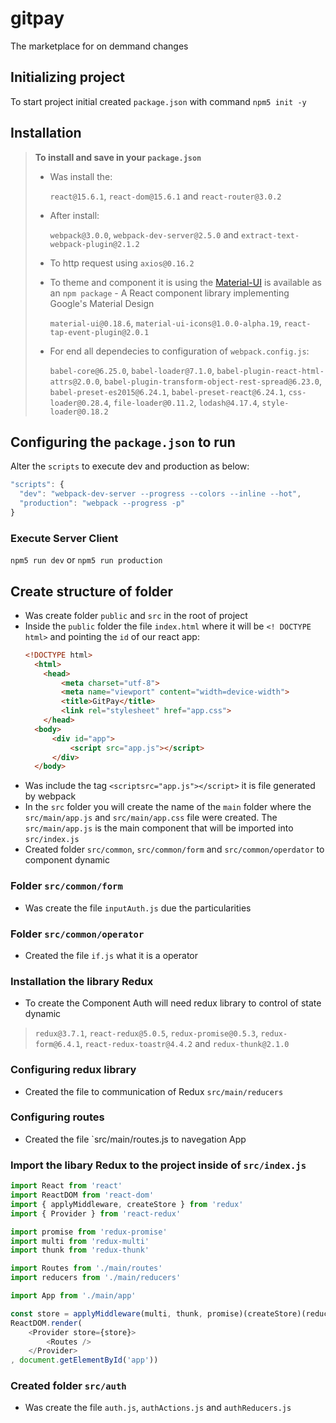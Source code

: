 # gitpay
The marketplace for on demmand changes

## Initializing project

To start project initial created `package.json` with command `npm5 init -y`

## Installation

> **To install and save in your `package.json`**
> - Was install the:
>   
>   `react@15.6.1`, `react-dom@15.6.1` and `react-router@3.0.2`
>   
> - After install: 
>
>   `webpack@3.0.0`, `webpack-dev-server@2.5.0` and `extract-text-webpack-plugin@2.1.2`
>   
>
> - To http request using `axios@0.16.2`
> - To theme and component it is using the [Material-UI](https://material-ui-1dab0.firebaseapp.com/) is available as an `npm package` - A React component library implementing Google's Material Design
> 
>   `material-ui@0.18.6`, `material-ui-icons@1.0.0-alpha.19`, `react-tap-event-plugin@2.0.1`
>   
> - For end all dependecies to configuration of `webpack.config.js`:
> 
>   `babel-core@6.25.0`, `babel-loader@7.1.0`, `babel-plugin-react-html-attrs@2.0.0`,
>  `babel-plugin-transform-object-rest-spread@6.23.0`, `babel-preset-es2015@6.24.1`,
>  `babel-preset-react@6.24.1`, `css-loader@0.28.4`, `file-loader@0.11.2`,
>  `lodash@4.17.4`, `style-loader@0.18.2`

## Configuring the `package.json` to run

Alter the `scripts` to execute dev and production as below:
  ```javascript
  "scripts": {
    "dev": "webpack-dev-server --progress --colors --inline --hot",
    "production": "webpack --progress -p"
  }
  ```
### Execute Server Client

`npm5 run dev` or `npm5 run production`

## Create structure of folder

- Was create folder `public` and `src` in the root of project
- Inside the `public` folder the file `index.html` where it will be `<! DOCTYPE html>` and pointing the `id` of our react app:
  ```html
  <!DOCTYPE html>
	<html>
      <head>
          <meta charset="utf-8">
          <meta name="viewport" content="width=device-width">
          <title>GitPay</title>
          <link rel="stylesheet" href="app.css">	
      </head>
	<body>
		<div id="app">
			<script src="app.js"></script>
		</div>
	</body>
</html>

- Was include the tag `<scriptsrc="app.js"></script>` it is file generated by webpack
- In the `src` folder you will create the name of the `main` folder where the `src/main/app.js` and `src/main/app.css` file were created. The `src/main/app.js` is the main component that will be imported into `src/index.js`
- Created folder `src/common`, `src/common/form` and `src/common/operdator` to component dynamic

### Folder `src/common/form`

- Was create the file `inputAuth.js` due the particularities

### Folder `src/common/operator`

- Created the file `if.js` what it is a operator

### Installation the library Redux

- To create the Component Auth will need redux library to control of state dynamic

> `redux@3.7.1`, `react-redux@5.0.5`, `redux-promise@0.5.3`, `redux-form@6.4.1`, `react-redux-toastr@4.4.2` and `redux-thunk@2.1.0`

### Configuring redux library

- Created the file to communication of Redux `src/main/reducers`

### Configuring routes

- Created the file `src/main/routes.js to navegation App

### Import the libary Redux to the project inside of `src/index.js`

```javascript
import React from 'react'
import ReactDOM from 'react-dom'
import { applyMiddleware, createStore } from 'redux'
import { Provider } from 'react-redux'

import promise from 'redux-promise'
import multi from 'redux-multi'
import thunk from 'redux-thunk'

import Routes from './main/routes'
import reducers from './main/reducers'

import App from './main/app'

const store = applyMiddleware(multi, thunk, promise)(createStore)(reducers)
ReactDOM.render(
    <Provider store={store}>
        <Routes />
    </Provider>
, document.getElementById('app'))
```

### Created folder `src/auth`

- Was create the file `auth.js`, `authActions.js` and `authReducers.js`